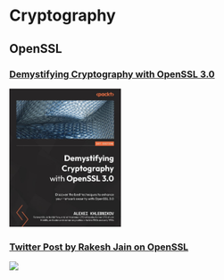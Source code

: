 # Cryptography

## OpenSSL

### [Demystifying Cryptography with OpenSSL 3.0](bookmarks/books/9781800560345.md)
[<img alt="9781800560345" src="covers/9781800560345.jpg" width="200"/>](bookmarks/books/9781800560345.md)

### [Twitter Post by Rakesh Jain on OpenSSL](bookmarks/sites/twitter-post-by-rakesh-jain-on-openssl.md)
[<img src="covers/twitter.jpg" width="200"/>](bookmarks/sites/twitter-post-by-rakesh-jain-on-openssl.md)

